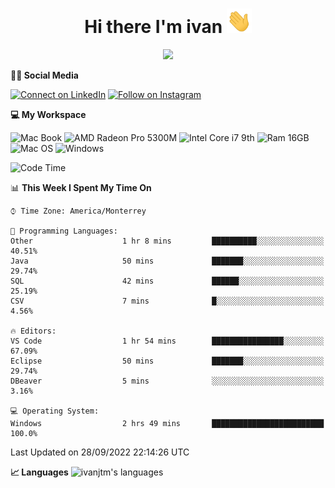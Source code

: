 <h1 align="center">Hi there I'm ivan <img src="https://raw.githubusercontent.com/ABSphreak/ABSphreak/master/gifs/Hi.gif" width="40px" /></h1>
<div align="center">
<img src="http://github-readme-streak-stats.herokuapp.com?user=ivanjtm&hide_border=true&background=00000000&border=FFFFFF00&sideNums=A8A8A8&sideLabels=A8A8A8&currStreakNum=FFC93C&dates=A8A8A8)](https://git.io/streak-stats"/>
</div>

**👦🏻 Social Media**

[![Connect on LinkedIn](https://img.shields.io/badge/LinkedIn-%230077B5.svg?&style=flat-square&logo=linkedin&logoColor=white)](https://www.linkedin.com/in/ivanjtm)
[![Follow on Instagram](https://img.shields.io/badge/Instagram-E4405F?style=flat-square&logo=instagram&logoColor=white)](https://www.instagram.com/ivanjtm)

**💻 My Workspace**

![Mac Book](https://img.shields.io/badge/Apple-MacBook_Pro_2019-999999?style=flat-square&logo=apple&logoColor=white)
![AMD Radeon Pro 5300M](https://img.shields.io/badge/AMD-Radeon_Pro_5300M-ED1C24?style=flat-square&logo=amd&logoColor=white)
![Intel Core i7 9th](https://img.shields.io/badge/Intel-Core_i7_9th-0071C5?style=flat-square&logo=intel&logoColor=white)
![Ram 16GB](https://img.shields.io/badge/RAM-16GB-230071C5?style=flat-square&logoColor=white)
![Mac OS](https://img.shields.io/badge/Mac%20OS-000000?style=flat-square&logo=apple&logoColor=white)
![Windows](https://img.shields.io/badge/Windows-0078D6?style=flat-square&logo=windows&logoColor=white)


<!--START_SECTION:waka-->
![Code Time](http://img.shields.io/badge/Code%20Time-723%20hrs%2054%20mins-blue)

📊 **This Week I Spent My Time On** 

```text
⌚︎ Time Zone: America/Monterrey

💬 Programming Languages: 
Other                    1 hr 8 mins         ██████████░░░░░░░░░░░░░░░   40.51% 
Java                     50 mins             ███████░░░░░░░░░░░░░░░░░░   29.74% 
SQL                      42 mins             ██████░░░░░░░░░░░░░░░░░░░   25.19% 
CSV                      7 mins              █░░░░░░░░░░░░░░░░░░░░░░░░   4.56%

🔥 Editors: 
VS Code                  1 hr 54 mins        ████████████████░░░░░░░░░   67.09% 
Eclipse                  50 mins             ███████░░░░░░░░░░░░░░░░░░   29.74% 
DBeaver                  5 mins              ░░░░░░░░░░░░░░░░░░░░░░░░░   3.16%

💻 Operating System: 
Windows                  2 hrs 49 mins       █████████████████████████   100.0%

```


 Last Updated on 28/09/2022 22:14:26 UTC
<!--END_SECTION:waka-->
**📈 Languages**
 ![ivanjtm's languages](https://wakatime.com/share/@ivanjtm/a32f83c6-d0c9-49a4-a5ae-d0440b950377.svg)
